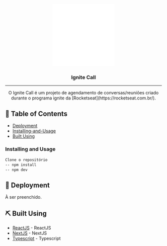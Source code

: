 <p align="center">
  <a href="" rel="noopener">
    <img width=200px height=200px src="./assets/ignite-call.svg" alt="Ignite Call logo">
  </a>
</p>

<h3 align="center">Ignite Call</h3>

---

<p align="center"> O Ignite Call é um projeto de agendamento de conversas/reuniões criado durante o programa ignite da [Rocketseat](https://rocketseat.com.br/).
    <br> 
</p>

## 📝 Table of Contents

- [Deployment](#deployment)
- [Installing-and-Usage](#installing-and-usage)
- [Built Using](#built_using)


### Installing and Usage

```
Clone o repositório
-- npm install
-- npm dev
```

## 🚀 Deployment <a name = "deployment"></a>

À ser preenchido.

## ⛏️ Built Using <a name = "built_using"></a>

- [ReactJS](https://reactjs.org/) - ReactJS
- [NextJS](https://www.nextjs.org/) - NextJS
- [Typescript](https://www.typescriptlang.org/) - Typescript
